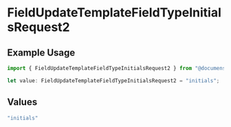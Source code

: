 # FieldUpdateTemplateFieldTypeInitialsRequest2

## Example Usage

```typescript
import { FieldUpdateTemplateFieldTypeInitialsRequest2 } from "@documenso/sdk-typescript/models/operations";

let value: FieldUpdateTemplateFieldTypeInitialsRequest2 = "initials";
```

## Values

```typescript
"initials"
```